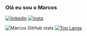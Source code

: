 ### Olá eu sou o Marcos

[![linkedin](https://img.shields.io/badge/LinkedIn-0077B5?style=for-the-badge&logo=linkedin&logoColor=white)](https://www.linkedin.com/in/marcos-vinicios-pereira-de-morais-256970241/)
[![insta](https://img.shields.io/badge/Instagram-E4405F?style=for-the-badge&logo=instagram&logoColor=white)](https://www.instagram.com/marcosvrumm/)


![Marcos GitHub stats](https://github-readme-stats.vercel.app/api?username=Marcos-VM-1708&show_icons=true&theme=dracula)
[![Top Langs](https://github-readme-stats.vercel.app/api/top-langs/?username=Marcos-VM-1708&layout=compact&theme=dracula)](https://github.com/anuraghazra/github-readme-stats)


<!--
**Marcos-VM-1708/Marcos-VM-1708** is a ✨ _special_ ✨ repository because its `README.md` (this file) appears on your GitHub profile.

Here are some ideas to get you started:

- 🔭 I’m currently working on ...
- 🌱 I’m currently learning ...
- 👯 I’m looking to collaborate on ...
- 🤔 I’m looking for help with ...
- 💬 Ask me about ...
- 📫 How to reach me: ...
- 😄 Pronouns: ...
- ⚡ Fun fact: ...
-->
